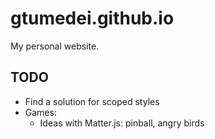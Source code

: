 # gtumedei.github.io

My personal website.

## TODO

- Find a solution for scoped styles
- Games:
  - Ideas with Matter.js: pinball, angry birds
